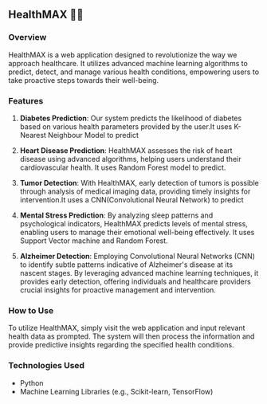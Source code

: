 ## HealthMAX 💊🔬

### Overview
HealthMAX is a web application designed to revolutionize the way we approach healthcare. It utilizes advanced machine learning algorithms to predict, detect, and manage various health conditions, empowering users to take proactive steps towards their well-being.

### Features
1. **Diabetes Prediction**: Our system predicts the likelihood of diabetes based on various health parameters provided by the user.It uses K-Nearest Neighbour Model to predict

2. **Heart Disease Prediction**: HealthMAX assesses the risk of heart disease using advanced algorithms, helping users understand their cardiovascular health. It uses Random Forest model to predict.

3. **Tumor Detection**: With HealthMAX, early detection of tumors is possible through analysis of medical imaging data, providing timely insights for intervention.It uses a CNN(Convolutional Neural Network) to predict

4. **Mental Stress Prediction**: By analyzing sleep patterns and psychological indicators, HealthMAX predicts levels of mental stress, enabling users to manage their emotional well-being effectively. It uses Support Vector machine and Random Forest.

5. **Alzheimer Detection**: Employing Convolutional Neural Networks (CNN) to identify subtle patterns indicative of Alzheimer's disease at its nascent stages. By leveraging advanced machine learning techniques, it provides early detection, offering individuals and healthcare providers crucial insights for proactive management and intervention.

### How to Use
To utilize HealthMAX, simply visit the web application and input relevant health data as prompted. The system will then process the information and provide predictive insights regarding the specified health conditions.

### Technologies Used
- Python
- Machine Learning Libraries (e.g., Scikit-learn, TensorFlow)


